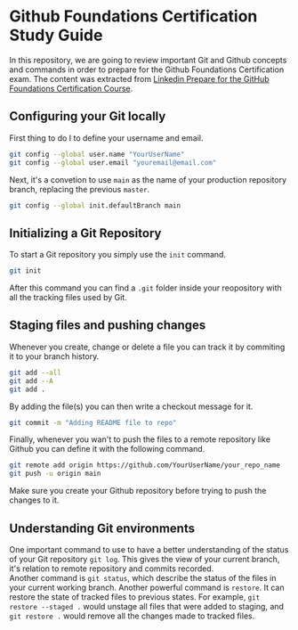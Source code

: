 # Github Foundations Certification Study Guide
In this repository, we are going to review important Git and Github concepts and commands in order to prepare for the Github Foundations Certification exam. The content was extracted from [Linkedin Prepare for the GitHub Foundations Certification Course](https://www.linkedin.com/learning/paths/prepare-for-the-github-foundations-certification).

## Configuring your Git locally
First thing to do I to define your username and email.
```bash
git config --global user.name "YourUserName"
git config --global user.email "youremail@email.com"
```
Next, it's a convetion to use `main` as the name of your production repository branch, replacing the previous `master`.
```bash
git config --global init.defaultBranch main
```
## Initializing a Git Repository
To start a Git repository you simply use the `init` command.
```bash
git init
```
After this command you can find a `.git` folder inside your reopository with all the tracking files used by Git.

## Staging files and pushing changes
Whenever you create, change or delete a file you can track it by commiting it to your branch history.
```bash
git add --all
git add --A
git add .
```
By adding the file(s) you can then write a checkout message for it.
```bash
git commit -m "Adding README file to repo"
```
Finally, whenever you wan't to push the files to a remote repository like Github you can define it with the following command.
```bash
git remote add origin https://github.com/YourUserName/your_repo_name
git push -u origin main
```
Make sure you create your Github repository before trying to push the changes to it.

## Understanding Git environments
One important command to use to have a better understanding of the status of your Git repository ```git log```. This gives the view of your current branch, it's relation to remote repository and commits recorded.<br>
Another command is `git status`, which describe the status of the files in your current working branch.
Another powerful command is `restore`. It can restore the state of tracked files to previous states. For example, `git restore --staged .` would unstage all files that were added to staging, and `git restore .` would remove all the changes made to tracked files.
